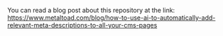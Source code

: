 You can read a blog post about this repository at the link: https://www.metaltoad.com/blog/how-to-use-ai-to-automatically-add-relevant-meta-descriptions-to-all-your-cms-pages

